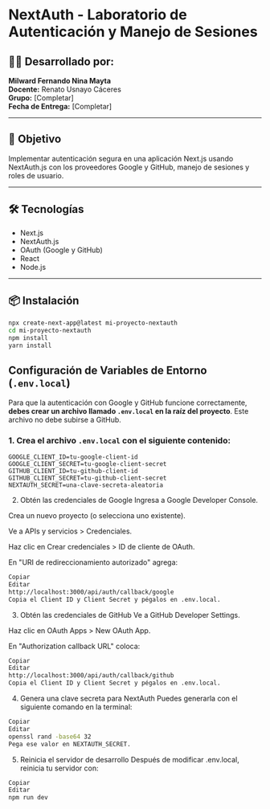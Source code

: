 # NextAuth - Laboratorio de Autenticación y Manejo de Sesiones

## 👨‍💻 Desarrollado por:
**Milward Fernando Nina Mayta**  
**Docente:** Renato Usnayo Cáceres  
**Grupo:** [Completar]  
**Fecha de Entrega:** [Completar]

---

## 🎯 Objetivo
Implementar autenticación segura en una aplicación Next.js usando NextAuth.js con los proveedores Google y GitHub, manejo de sesiones y roles de usuario.

---

## 🛠️ Tecnologías
- Next.js
- NextAuth.js
- OAuth (Google y GitHub)
- React
- Node.js

---

## 📦 Instalación

```bash
npx create-next-app@latest mi-proyecto-nextauth
cd mi-proyecto-nextauth
npm install
yarn install
```

## Configuración de Variables de Entorno (`.env.local`)

Para que la autenticación con Google y GitHub funcione correctamente, **debes crear un archivo llamado `.env.local` en la raíz del proyecto**. Este archivo no debe subirse a GitHub.

### 1. Crea el archivo `.env.local` con el siguiente contenido:

```env
GOOGLE_CLIENT_ID=tu-google-client-id
GOOGLE_CLIENT_SECRET=tu-google-client-secret
GITHUB_CLIENT_ID=tu-github-client-id
GITHUB_CLIENT_SECRET=tu-github-client-secret
NEXTAUTH_SECRET=una-clave-secreta-aleatoria
```


2. Obtén las credenciales de Google
Ingresa a Google Developer Console.

Crea un nuevo proyecto (o selecciona uno existente).

Ve a APIs y servicios > Credenciales.

Haz clic en Crear credenciales > ID de cliente de OAuth.

En "URI de redireccionamiento autorizado" agrega:

```bash
Copiar
Editar
http://localhost:3000/api/auth/callback/google
Copia el Client ID y Client Secret y pégalos en .env.local.
```
3. Obtén las credenciales de GitHub
Ve a GitHub Developer Settings.

Haz clic en OAuth Apps > New OAuth App.

En "Authorization callback URL" coloca:

```bash
Copiar
Editar
http://localhost:3000/api/auth/callback/github
Copia el Client ID y Client Secret y pégalos en .env.local.

```
4. Genera una clave secreta para NextAuth
Puedes generarla con el siguiente comando en la terminal:

```bash
Copiar
Editar
openssl rand -base64 32
Pega ese valor en NEXTAUTH_SECRET.
```
5. Reinicia el servidor de desarrollo
Después de modificar .env.local, reinicia tu servidor con:

```bash
Copiar
Editar
npm run dev
```
 

 







